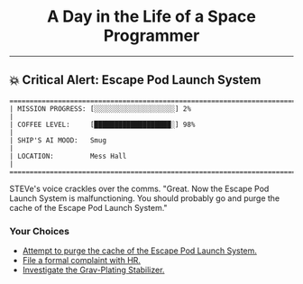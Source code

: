 <h1 align="center">A Day in the Life of a Space Programmer</h1>

---

<h2 id="node-27">💥 Critical Alert: Escape Pod Launch System</h2>

```
========================================================================
| MISSION PROGRESS: [░░░░░░░░░░░░░░░░░░░░] 2%                                  |
| COFFEE LEVEL:     [███████████████████░] 98%                                 |
| SHIP'S AI MOOD:   Smug                                                       |
| LOCATION:         Mess Hall                                                  |
========================================================================
```

STEVe's voice crackles over the comms. "Great. Now the Escape Pod Launch System is malfunctioning. You should probably go and purge the cache of the Escape Pod Launch System."



### Your Choices

*   [Attempt to purge the cache of the Escape Pod Launch System.](./README-0030.md)
*   [File a formal complaint with HR.](./README-0037.md)
*   [Investigate the Grav-Plating Stabilizer.](./README-0029.md)
